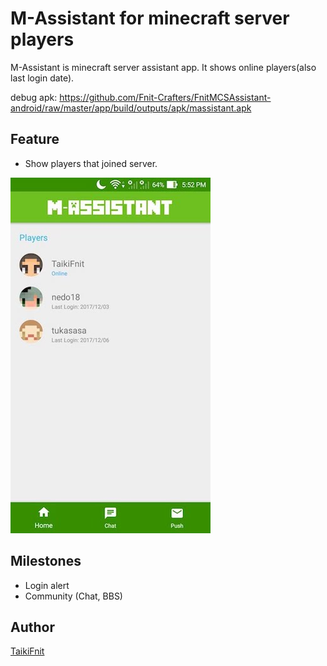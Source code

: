 # M-Assistant for minecraft server players
M-Assistant is minecraft server assistant app.
It shows online players(also last login date).

debug apk: https://github.com/Fnit-Crafters/FnitMCSAssistant-android/raw/master/app/build/outputs/apk/massistant.apk

## Feature
* Show players that joined server.

![HOME](https://raw.githubusercontent.com/Fnit-Crafters/FnitMCSAssistant-android/master/screenshots/home.jpg "HOME")

## Milestones
* Login alert
* Community (Chat, BBS)

## Author
[TaikiFnit](https://github.com/TaikiFnit)
